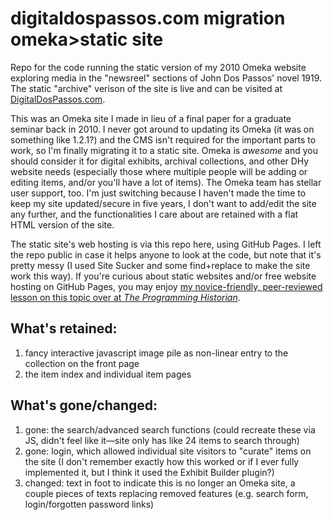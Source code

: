 # digitaldospassos.com migration omeka>static site
Repo for the code running the static version of my 2010 Omeka website exploring media in the "newsreel" sections of John Dos Passos' novel 1919. The static "archive" verison of the site is live and can be visited at [DigitalDosPassos.com](http://www.digitaldospassos.com).

This was an Omeka site I made in lieu of a final paper for a graduate seminar back in 2010. I never got around to updating its Omeka (it was on something like 1.2.1?) and the CMS isn't required for the important parts to work, so I'm finally migrating it to a static site. Omeka is *awesome* and you should consider it for digital exhibits, archival collections, and other DHy website needs (especially those where multiple people will be adding or editing items, and/or you'll have a lot of items). The Omeka team has stellar user support, too. I'm just switching because I haven't made the time to keep my site updated/secure in five years, I don't want to add/edit the site any further, and the functionalities I care about are retained with a flat HTML version of the site.

The static site's web hosting is via this repo here, using GitHub Pages. I left the repo public in case it helps anyone to look at the code, but note that it's pretty messy (I used Site Sucker and some find+replace to make the site work this way). If you're curious about static websites and/or free website hosting on GitHub Pages, you may enjoy [my novice-friendly, peer-reviewed lesson on this topic over at *The Programming Historian*](programminghistorian.org/lessons/building-static-sites-with-jekyll-github-pages).

## What's retained:  
1. fancy interactive javascript image pile as non-linear entry to the collection on the front page  
2. the item index and individual item pages

## What's gone/changed:  
1. gone: the search/advanced search functions (could recreate these via JS, didn't feel like it—site only has like 24 items to search through)  
2. gone: login, which allowed individual site visitors to "curate" items on the site (I don't remember exactly how this worked or if I ever fully implemented it, but I think it used the Exhibit Builder plugin?)  
3. changed: text in foot to indicate this is no longer an Omeka site, a couple pieces of texts replacing removed features (e.g. search form, login/forgotten password links)
